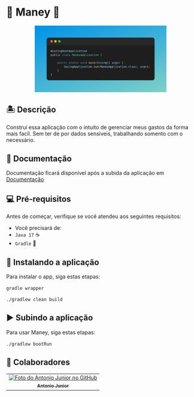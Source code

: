 # 💸 Maney 💸

<div style="margin: auto; width:70%">
    <img style="max-width: 100%" src="cover-image.png" alt="exemplo imagem">
</div>

## 🏝️ Descrição

Construí essa aplicação com o intuíto de gerenciar meus gastos da forma mais facíl. Sem ter de por dados sensiveis, trabalhando
somento com o necessário.
 
## 📃 Documentação

Documentação ficará disponível após a subida da aplicação em <a href="http://localhost:8080/swagger-ui/index.html"> Documentação </a>

## 💻 Pré-requisitos

Antes de começar, verifique se você atendeu aos seguintes requisitos:
* Você precisará de:
*  `Java 17` ☕
*  `Gradle`  🐘

## 🚀 Instalando a aplicação

Para instalar o app, siga estas etapas:


```
gradle wrapper
```

```
./gradlew clean build
```

## ▶️ Subindo a aplicação

Para usar Maney, siga estas etapas:

```
./gradlew bootRun
```


## 🤝 Colaboradores

<table>
  <tr>
    <td align="center">
      <a href="#">
        <img src="https://avatars.githubusercontent.com/u/62296308?s=400&u=d0d234f9342f71e91bdcf7b8cf6f4a257302546a&v=4" width="100px;" alt="Foto do Antonio Junior no GitHub"/><br>
        <sub>
          <b>Antonio Junior</b>
        </sub>
      </a>
    </td>
  </tr>
</table>
